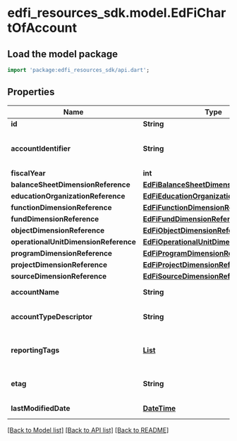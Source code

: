 # edfi_resources_sdk.model.EdFiChartOfAccount

## Load the model package
```dart
import 'package:edfi_resources_sdk/api.dart';
```

## Properties
Name | Type | Description | Notes
------------ | ------------- | ------------- | -------------
**id** | **String** |  | [optional] 
**accountIdentifier** | **String** | SEA populated code value for the valid combination of account dimensions under which financials are reported. | 
**fiscalYear** | **int** | The fiscal year for the account | 
**balanceSheetDimensionReference** | [**EdFiBalanceSheetDimensionReference**](EdFiBalanceSheetDimensionReference.md) |  | [optional] 
**educationOrganizationReference** | [**EdFiEducationOrganizationReference**](EdFiEducationOrganizationReference.md) |  | 
**functionDimensionReference** | [**EdFiFunctionDimensionReference**](EdFiFunctionDimensionReference.md) |  | [optional] 
**fundDimensionReference** | [**EdFiFundDimensionReference**](EdFiFundDimensionReference.md) |  | [optional] 
**objectDimensionReference** | [**EdFiObjectDimensionReference**](EdFiObjectDimensionReference.md) |  | [optional] 
**operationalUnitDimensionReference** | [**EdFiOperationalUnitDimensionReference**](EdFiOperationalUnitDimensionReference.md) |  | [optional] 
**programDimensionReference** | [**EdFiProgramDimensionReference**](EdFiProgramDimensionReference.md) |  | [optional] 
**projectDimensionReference** | [**EdFiProjectDimensionReference**](EdFiProjectDimensionReference.md) |  | [optional] 
**sourceDimensionReference** | [**EdFiSourceDimensionReference**](EdFiSourceDimensionReference.md) |  | [optional] 
**accountName** | **String** | A descriptive name for the account. | [optional] 
**accountTypeDescriptor** | **String** | The type of account used in accounting such as revenue, expenditure, or balance sheet. | 
**reportingTags** | [**List<EdFiChartOfAccountReportingTag>**](EdFiChartOfAccountReportingTag.md) | An unordered collection of chartOfAccountReportingTags. Optional tag for accountability reporting. | [optional] [default to const []]
**etag** | **String** | A unique system-generated value that identifies the version of the resource. | [optional] 
**lastModifiedDate** | [**DateTime**](DateTime.md) | The date and time the resource was last modified. | [optional] 

[[Back to Model list]](../README.md#documentation-for-models) [[Back to API list]](../README.md#documentation-for-api-endpoints) [[Back to README]](../README.md)


